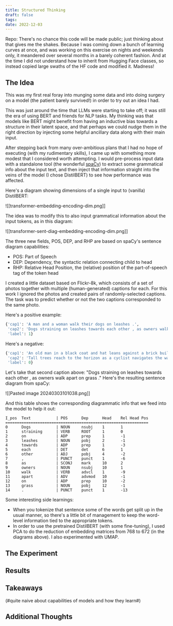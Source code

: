 ```yaml
---
title: Structured Thinking
draft: false
tags: 
date: 2022-12-03
---
```

Repo: There's no chance this code will be made public; just thinking about that gives me the shakes. Because I was coming down a bunch of learning curves at once, and was working on this exercise on nights and weekends only, it meandered over several months in a barely coherent fashion. And at the time I did not understand how to inherit from Hugging Face classes, so instead copied large swaths of the HF code and modified it. Madness!

## The Idea

This was my first real foray into munging some data and into doing surgery on a model (the patient barely survived!) in order to try out an idea I had.

This was just around the time that LLMs were starting to take off; it was still the era of using BERT and friends for NLP tasks. My thinking was that models like BERT might benefit from having an inductive bias towards a structure in their latent space, and that perhaps we could nudge them in the right direction by injecting some helpful ancillary data along with their main input.

After stepping back from many over-ambitious plans that I had no hope of executing (with my rudimentary skills), I came up with something more modest that I considered worth attempting. I would pre-process input data with a standalone tool (the wonderful [spaCy](https://spacy.io)) to extract some grammatical info about the input text, and then inject that information straight into the veins of the model (I chose DistilBERT) to see how performance was affected.

Here's a diagram showing dimensions of a single input to (vanilla) DistilBERT:

![[transformer-embedding-encoding-dim.png]]

The idea was to modify this to also input grammatical information about the input tokens, as in this diagram:

![[transformer-sent-diag-embedding-encoding-dim.png]]

The three new fields, POS, DEP, and RHP are based on spaCy's sentence diagram capabilities:

- POS: Part of Speech
- DEP: Dependency, the syntactic relation connecting child to head
- RHP: Relative Head Position, the (relative) position of the part-of-speech tag of the token head

I created a little dataset based on Flickr-8k, which consists of a set of photos together with multiple (human-generated) captions for each. For this work I ignored the photos and created pairs of randomly-selected captions. The task was to predict whether or not the two captions corresponded to the same photo.

Here's a positive example:

```python
{'cap1': 'A man and a woman walk their dogs on leashes .',
 'cap2': 'Dogs straining on leashes towards each other , as owners walk apart on grass .',
 'label': 1}
```

Here's a negative:

```python
{'cap1': 'An old man in a black coat and hat leans against a brick building .',
 'cap2': 'Tall trees reach to the horizon as a cyclist navigates the way through the tangled roots .',
 'label': 0}
```

Let's take that second caption above: "Dogs straining on leashes towards each other , as owners walk apart on grass ." Here's the resulting sentence diagram from spaCy:

![[Pasted image 20240303101038.png]]

And this table shows the corresponding diagrammatic info that we feed into the model to help it out:

```
I_pos  Text           | POS      Dep      Head    Rel Head Pos
==============================================================
0      Dogs           | NOUN     nsubj    1       1
1      straining      | VERB     ROOT     1       0
2      on             | ADP      prep     1       -1
3      leashes        | NOUN     pobj     2       -1
4      towards        | ADP      prep     1       -3
5      each           | DET      det      6       1
6      other          | ADJ      pobj     4       -2
7      ,              | PUNCT    punct    1       -6
8      as             | SCONJ    mark     10      2
9      owners         | NOUN     nsubj    10      1
10     walk           | VERB     advcl    1       -9
11     apart          | ADV      advmod   10      -1
12     on             | ADP      prep     10      -2
13     grass          | NOUN     pobj     12      -1
14     .              | PUNCT    punct    1       -13
```

Some interesting side learnings:
- When you tokenize that sentence some of the words get split up in the usual manner, so there's a little bit of management to keep the word-level information tied to the appropriate tokens.
- In order to use the pretrained DistilBERT (with some fine-tuning), I used PCA to do the reduction of embedding matrices from 768 to 672 (in the diagrams above). I also experimented with UMAP.

## The Experiment


## Results


## Takeaways

(#quite naive about capabilities of models and how they learn#)

## Additional Thoughts

